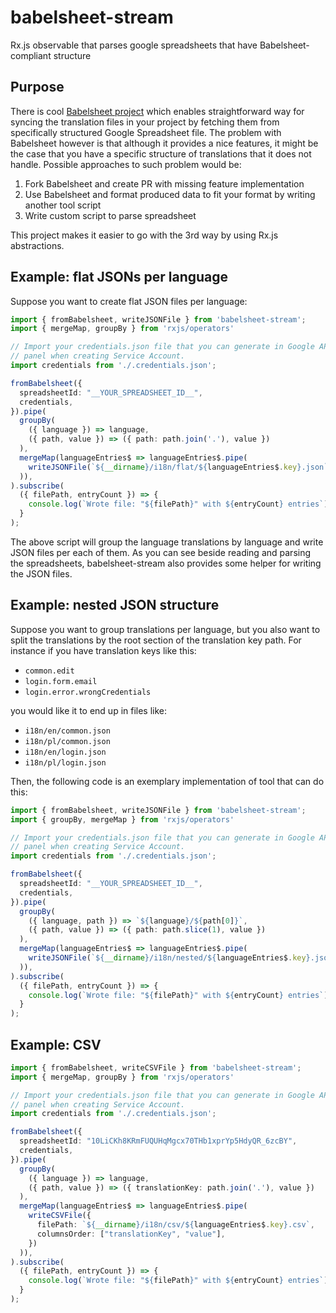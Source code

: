 # babelsheet-stream

Rx.js observable that parses google spreadsheets that have Babelsheet-compliant structure

## Purpose

There is cool [Babelsheet project](https://github.com/TheSoftwareHouse/babelsheet-js) which enables straightforward way for syncing 
the translation files in your project by fetching them from specifically structured
Google Spreadsheet file. The problem with Babelsheet however is that although it provides
a nice features, it might be the case that you have a specific structure of translations that
it does not handle. Possible approaches to such problem would be:

1. Fork Babelsheet and create PR with missing feature implementation
2. Use Babelsheet and format produced data to fit your format by writing another tool script
3. Write custom script to parse spreadsheet

This project makes it easier to go with the 3rd way by using Rx.js abstractions.

## Example: flat JSONs per language

Suppose you want to create flat JSON files per language:

```typescript
import { fromBabelsheet, writeJSONFile } from 'babelsheet-stream';
import { mergeMap, groupBy } from 'rxjs/operators'

// Import your credentials.json file that you can generate in Google API console 
// panel when creating Service Account.
import credentials from './.credentials.json';

fromBabelsheet({
  spreadsheetId: "__YOUR_SPREADSHEET_ID__",
  credentials,
}).pipe(
  groupBy(
    ({ language }) => language,
    ({ path, value }) => ({ path: path.join('.'), value })
  ),
  mergeMap(languageEntries$ => languageEntries$.pipe(
    writeJSONFile(`${__dirname}/i18n/flat/${languageEntries$.key}.json`)
  )),
).subscribe(
  ({ filePath, entryCount }) => {
    console.log(`Wrote file: "${filePath}" with ${entryCount} entries`);
  }
);
```

The above script will group the language translations by language and write JSON files per each of them.
As you can see beside reading and parsing the spreadsheets, babelsheet-stream also provides some
helper for writing the JSON files.

## Example: nested JSON structure

Suppose you want to group translations per language, but you also want to split the translations
by the root section of the translation key path. For instance if you have translation keys like this:

* `common.edit`
* `login.form.email`
* `login.error.wrongCredentials`

you would like it to end up in files like:

* `i18n/en/common.json`
* `i18n/pl/common.json`
* `i18n/en/login.json`
* `i18n/pl/login.json`

Then, the following code is an exemplary implementation of tool that can do this:

```typescript
import { fromBabelsheet, writeJSONFile } from 'babelsheet-stream';
import { groupBy, mergeMap } from 'rxjs/operators'

// Import your credentials.json file that you can generate in Google API console 
// panel when creating Service Account.
import credentials from './.credentials.json';

fromBabelsheet({
  spreadsheetId: "__YOUR_SPREADSHEET_ID__",
  credentials,
}).pipe(
  groupBy(
    ({ language, path }) => `${language}/${path[0]}`,
    ({ path, value }) => ({ path: path.slice(1), value })
  ),
  mergeMap(languageEntries$ => languageEntries$.pipe(
    writeJSONFile(`${__dirname}/i18n/nested/${languageEntries$.key}.json`)
  )),
).subscribe(
  ({ filePath, entryCount }) => {
    console.log(`Wrote file: "${filePath}" with ${entryCount} entries`);
  }
);
```

## Example: CSV

```typescript
import { fromBabelsheet, writeCSVFile } from 'babelsheet-stream';
import { mergeMap, groupBy } from 'rxjs/operators'

// Import your credentials.json file that you can generate in Google API console 
// panel when creating Service Account.
import credentials from './.credentials.json';

fromBabelsheet({
  spreadsheetId: "10LiCKh8KRmFUQUHqMgcx70THb1xprYp5HdyQR_6zcBY",
  credentials,
}).pipe(
  groupBy(
    ({ language }) => language,
    ({ path, value }) => ({ translationKey: path.join('.'), value })
  ),
  mergeMap(languageEntries$ => languageEntries$.pipe(
    writeCSVFile({
      filePath: `${__dirname}/i18n/csv/${languageEntries$.key}.csv`,
      columnsOrder: ["translationKey", "value"],
    })
  )),
).subscribe(
  ({ filePath, entryCount }) => {
    console.log(`Wrote file: "${filePath}" with ${entryCount} entries`);
  }
);
```

